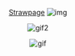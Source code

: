 <div align="center">

 [Strawpage](https://maxiim.straw.page)  ![img](https://pixels.crd.co/assets/images/gallery15/97ca2cc1.gif?v=99d3974e)


![gif2](https://media1.tenor.com/m/d4MnDwHabnMAAAAd/junjou-romantica-kirakira.gif)



  
![gif](https://dividers.crd.co/assets/images/gallery07/d668f182.png?v=05d33f91)


</div>
